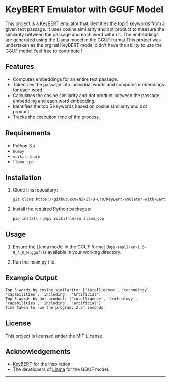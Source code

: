 # KeyBERT Emulator with GGUF Model

This project is a KeyBERT emulator that identifies the top 5 keywords from a given text passage. It uses cosine similarity and dot product to measure the similarity between the passage and each word within it. The embeddings are generated using the Llama model in the GGUF format.This project was undertaken as the orginal KeyBERT model didn't have the ability to use the GGUF model.Feel free to contribute !

## Features

- Computes embeddings for an entire text passage.
- Tokenizes the passage into individual words and computes embeddings for each word.
- Calculates the cosine similarity and dot product between the passage embedding and each word embedding.
- Identifies the top 5 keywords based on cosine similarity and dot product.
- Tracks the execution time of the process.

## Requirements

- Python 3.x
- `numpy`
- `scikit-learn`
- `llama_cpp`

## Installation

1. Clone this repository:

    ```bash
    git clone https://github.com/Nikil-D-Gr8/KeyBert-emulator-with-Bert.git
    ```

2. Install the required Python packages:

    ```bash
    pip install numpy scikit-learn llama_cpp
    ```

## Usage

1. Ensure the Llama model in the GGUF format (`bge-small-en-1.5-Q_4_K_M.gguf`) is available in your working directory.

2. Run the main.py file.


## Example Output

```
Top 5 words by cosine similarity: ['intelligence', 'technology', 'capabilities', 'including', 'artificial']
Top 5 words by dot product: ['intelligence', 'technology', 'capabilities', 'including', 'artificial']
Time taken to run the program: 2.34 seconds
```

## License

This project is licensed under the MIT License.

## Acknowledgements

- [KeyBERT](https://github.com/MaartenGr/KeyBERT) for the inspiration.
- The developers of [Llama](https://github.com/facebookresearch/llama) for the GGUF model.

---

